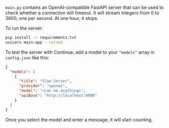 `main.py` contains an OpenAI-compatible FastAPI server that can be used to check whether a connection will timeout. It will stream integers from 0 to 3600, one per second. At one hour, it stops.

To run the server:

```bash
pip install -r requirements.txt
uvicorn main:app --reload
```

To test the server with Continue, add a model to your `"models"` array in `config.json` like this:

```json
{
  "models": [
    {
      "title": "Slow Server",
      "provider": "openai",
      "model": "<can be anything>",
      "apiBase": "http://localhost:8000"
    }
  ]
}
```

Once you select the model and enter a message, it will start counting.
